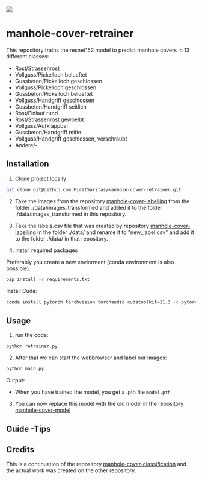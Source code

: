 <img src="https://img.shields.io/badge/status-online-green" />

# manhole-cover-retrainer

This repository trains the resnet152 model to predict manhole covers in 13 different classes:

  - Rost/Strassenrost
  - Vollguss/Pickelloch belueftet
  - Gussbeton/Pickelloch geschlossen
  - Vollguss/Pickelloch geschlossen
  - Gussbeton/Pickelloch belueftet
  - Vollguss/Handgriff geschlossen
  - Gussbeton/Handgriff seitlich
  - Rost/Einlauf rund
  - Rost/Strassenrost gewoelbt
  - Vollguss/Aufklappbar
  - Gussbeton/Handgriff mitte
  - Vollguss/Handgriff geschlossen, verschraubt
  - Andere/-
  

## Installation

1. Clone project locally 

```bash
git clone git@github.com:FiratSaritas/manhole-cover-retrainer.git
```

2. Take the images from the repository [manhole-cover-labelling](https://github.com/FiratSaritas/manhole-cover-labelling) from the folder ./data/images_transformed and added it to the folder ./data/images_transformed in this repository.

3. Take the labels.csv file that was created by repository [manhole-cover-labelling](https://github.com/FiratSaritas/manhole-cover-labelling) in the folder ./data/ and rename it to "new_label.csv" and add it to the folder ./data/ in that repository.

3. Install required packages

Preferably you create a new enviorment (conda environment is also possible).


```bash
pip install -r requirements.txt
```

Install Cuda:

```bash
conda install pytorch torchvision torchaudio cudatoolkit=11.3 -c pytorch
```


## Usage

1. run the code:
```bash
python retrainer.py
```

2. After that we can start the webbrowser and label our images:
```bash
python main.py
```

Output:
  - When you have trained the model, you get a .pth file `model.pth`

3. You can now replace this model with the old model in the repository [manhole-cover-model](https://github.com/FiratSaritas/manhole-cover-model)

## Guide -Tips


## Credits

This is a continuation of the repository [manhole-cover-classification](https://github.com/FiratSaritas/manhole-cover-classification) and the actual work was created on the other repository.
